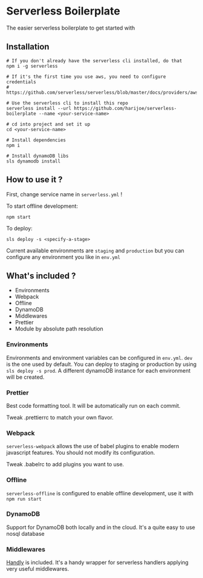 # Serverless Boilerplate
The easier serverless boilerplate to get started with

## Installation
```
# If you don't already have the serverless cli installed, do that
npm i -g serverless

# If it's the first time you use aws, you need to configure credentials
# https://github.com/serverless/serverless/blob/master/docs/providers/aws/guide/credentials.md

# Use the serverless cli to install this repo
serverless install --url https://github.com/harijoe/serverless-boilerplate --name <your-service-name>

# cd into project and set it up
cd <your-service-name>

# Install dependencies
npm i

# Install dynamoDB libs
sls dynamodb install
```

## How to use it ?
First, change service name in `serverless.yml` !

To start offline development:
```
npm start
```

To deploy:
```
sls deploy -s <specify-a-stage>
```

Current available environments are `staging` and `production` but you can configure any environment you like in `env.yml`

## What's included ?
 * Environments
 * Webpack
 * Offline
 * DynamoDB
 * Middlewares
 * Prettier
 * Module by absolute path resolution

### Environments
Environments and environment variables can be configured in `env.yml`. `dev` is the one used by default. 
You can deploy to staging or production by using `sls deploy -s prod`. A different dynamoDB instance for each environment will be created. 

### Prettier
Best code formatting tool. It will be automatically run on each commit.

Tweak .prettierrc to match your own flavor.

### Webpack
`serverless-webpack` allows the use of babel plugins to enable modern javascript features. You should not modify its configuration.

Tweak .babelrc to add plugins you want to use.

### Offline
`serverless-offline` is configured to enable offline development, use it with `npm run start`

### DynamoDB
Support for DynamoDB both locally and in the cloud. It's a quite easy to use nosql database

### Middlewares
[Handly](https://github.com/harijoe/handly) is included. It's a handy wrapper for serverless handlers applying very useful middlewares. 
